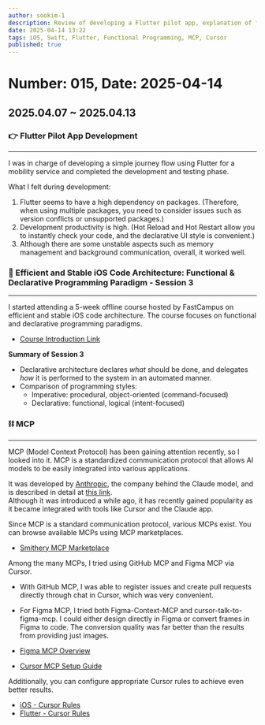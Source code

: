 ```yaml
---
author: sookim-1
description: Review of developing a Flutter pilot app, explanation of functional programming architecture, and feedback on MCP usage
date: 2025-04-14 13:22
tags: iOS, Swift, Flutter, Functional Programming, MCP, Cursor
published: true
---
```

# Number: 015, Date: 2025-04-14  
## 2025.04.07 ~ 2025.04.13  
### 👉 Flutter Pilot App Development

---

I was in charge of developing a simple journey flow using Flutter for a mobility service and completed the development and testing phase.

What I felt during development:
1. Flutter seems to have a high dependency on packages. (Therefore, when using multiple packages, you need to consider issues such as version conflicts or unsupported packages.)
2. Development productivity is high. (Hot Reload and Hot Restart allow you to instantly check your code, and the declarative UI style is convenient.)
3. Although there are some unstable aspects such as memory management and background communication, overall, it worked well.

### 🧮 Efficient and Stable iOS Code Architecture: Functional & Declarative Programming Paradigm - Session 3

---

I started attending a 5-week offline course hosted by FastCampus on efficient and stable iOS code architecture. The course focuses on functional and declarative programming paradigms.  
- [Course Introduction Link](https://fastcampus.co.kr/dev_camp_functional)

**Summary of Session 3**

- Declarative architecture declares *what* should be done, and delegates *how* it is performed to the system in an automated manner.
- Comparison of programming styles:
	- Imperative: procedural, object-oriented (command-focused)
	- Declarative: functional, logical (intent-focused)

### ⛓️ MCP

---

MCP (Model Context Protocol) has been gaining attention recently, so I looked into it. MCP is a standardized communication protocol that allows AI models to be easily integrated into various applications.

It was developed by [Anthropic](https://www.anthropic.com/), the company behind the Claude model, and is described in detail at [this link](https://docs.anthropic.com/en/docs/agents-and-tools/mcp).  
Although it was introduced a while ago, it has recently gained popularity as it became integrated with tools like Cursor and the Claude app.

Since MCP is a standard communication protocol, various MCPs exist. You can browse available MCPs using MCP marketplaces.

- [Smithery MCP Marketplace](https://smithery.ai/)

Among the many MCPs, I tried using GitHub MCP and Figma MCP via Cursor.

- With GitHub MCP, I was able to register issues and create pull requests directly through chat in Cursor, which was very convenient.
- For Figma MCP, I tried both Figma-Context-MCP and cursor-talk-to-figma-mcp. I could either design directly in Figma or convert frames in Figma to code. The conversion quality was far better than the results from providing just images.

- [Figma MCP Overview](https://apidog.com/kr/blog/figma-mcp/)
- [Cursor MCP Setup Guide](https://docs.cursor.com/context/model-context-protocol#configuring-mcp-servers)

Additionally, you can configure appropriate Cursor rules to achieve even better results.

- [iOS - Cursor Rules](https://medium.com/delightroom/cursor-ios-%EA%B0%9C%EB%B0%9C%ED%99%98%EA%B2%BD-%EC%84%B8%ED%8C%85-8625f3aa732a)
- [Flutter - Cursor Rules](https://cursor.directory/flutter-cursor-rules)
